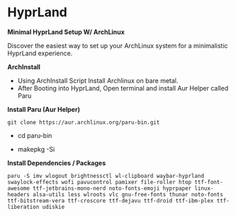 # HyprLand
<b> Minimal HyprLand Setup W/ ArchLinux </b>

 Discover the easiest way to set up your ArchLinux system for a minimalistic HyprLand experience.


<b> ArchInstall </b>
* Using ArchInstall Script Install Archlinux on bare metal.
* After Booting into HyprLand, Open terminal and install Aur Helper called Paru


<b> Install Paru (Aur Helper)</b>

```
git clone https://aur.archlinux.org/paru-bin.git
```
* cd paru-bin

* makepkg -Si


<b>Install Dependencies / Packages </b>

```
paru -S imv wlogout brightnessctl wl-clipboard waybar-hyprland swaylock-effects wofi pavucontrol pamixer file-roller htop ttf-font-awesome ttf-jetbrains-mono-nerd noto-fonts-emoji hyprpaper linux-headers alsa-utils less wlroots vlc gnu-free-fonts thunar noto-fonts ttf-bitstream-vera ttf-croscore ttf-dejavu ttf-droid ttf-ibm-plex ttf-liberation udiskie
```



